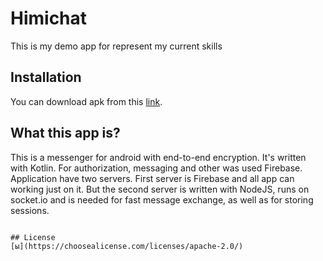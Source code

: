 # Himichat

This is my demo app for represent my current skills

## Installation

You can download apk from this [link](https://vk.com/gladozzz).

## What this app is?

This is a messenger for android with end-to-end encryption. It's written with Kotlin. For authorization, messaging and other was used Firebase. 
Application have two servers. First server is Firebase and all app can working just on it. But the second server is written with NodeJS, runs on socket.io and is needed for fast message exchange, as well as for storing sessions.

```

## License
[ы](https://choosealicense.com/licenses/apache-2.0/)
